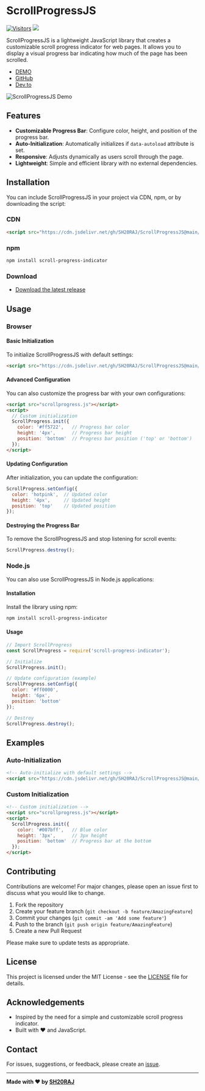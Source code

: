 # ScrollProgressJS

[![Visitors](https://api.visitorbadge.io/api/combined?path=https%3A%2F%2Fgithub.com%2FSH20RAJ%2FScrollProgressJS&labelColor=%23ff8a65&countColor=%2337d67a&labelStyle=upper&style=flat)](https://visitorbadge.io/status?path=https%3A%2F%2Fgithub.com%2FSH20RAJ%2FScrollProgressJS) [![](https://data.jsdelivr.com/v1/package/gh/SH20RAJ/ScrollProgressJS/badge)](https://www.jsdelivr.com/package/gh/SH20RAJ/ScrollProgressJS)

ScrollProgressJS is a lightweight JavaScript library that creates a customizable scroll progress indicator for web pages. It allows you to display a visual progress bar indicating how much of the page has been scrolled.

- [DEMO](https://sh20raj.github.io/ScrollProgressJS/demo.html)
- [GitHub](https://github.com/SH20RAJ/ScrollProgressJS/)
- [Dev.to](https://dev.to/sh20raj/create-scroll-progress-indicator-on-blogwebsite-4e6)

![ScrollProgressJS Demo](demo.gif)

## Features

- **Customizable Progress Bar**: Configure color, height, and position of the progress bar.
- **Auto-Initialization**: Automatically initializes if `data-autoload` attribute is set.
- **Responsive**: Adjusts dynamically as users scroll through the page.
- **Lightweight**: Simple and efficient library with no external dependencies.

## Installation

You can include ScrollProgressJS in your project via CDN, npm, or by downloading the script:

### CDN

```html
<script src="https://cdn.jsdelivr.net/gh/SH20RAJ/ScrollProgressJS@main/ScrollProgress.js"></script>
```

### npm

```bash
npm install scroll-progress-indicator
```

### Download

- [Download the latest release](https://github.com/SH20RAJ/ScrollProgressJS/releases)

## Usage

### Browser

#### Basic Initialization

To initialize ScrollProgressJS with default settings:

```html
<script src="https://cdn.jsdelivr.net/gh/SH20RAJ/ScrollProgressJS@main/ScrollProgress.js" data-autoload="true"></script>
```

#### Advanced Configuration

You can also customize the progress bar with your own configurations:

```html
<script src="scrollprogress.js"></script>
<script>
  // Custom initialization
  ScrollProgress.init({
    color: '#ff5722',   // Progress bar color
    height: '4px',      // Progress bar height
    position: 'bottom'  // Progress bar position ('top' or 'bottom')
  });
</script>
```

#### Updating Configuration

After initialization, you can update the configuration:

```javascript
ScrollProgress.setConfig({
  color: 'hotpink',  // Updated color
  height: '4px',     // Updated height
  position: 'top'    // Updated position
});
```

#### Destroying the Progress Bar

To remove the ScrollProgressJS and stop listening for scroll events:

```javascript
ScrollProgress.destroy();
```

### Node.js

You can also use ScrollProgressJS in Node.js applications:

#### Installation

Install the library using npm:

```bash
npm install scroll-progress-indicator
```

#### Usage

```javascript
// Import ScrollProgress
const ScrollProgress = require('scroll-progress-indicator');

// Initialize
ScrollProgress.init();

// Update configuration (example)
ScrollProgress.setConfig({
  color: '#ff0000',
  height: '6px',
  position: 'bottom'
});

// Destroy
ScrollProgress.destroy();
```

## Examples

### Auto-Initialization

```html
<!-- Auto-initialize with default settings -->
<script src="https://cdn.jsdelivr.net/gh/SH20RAJ/ScrollProgressJS@main/ScrollProgress.js" data-autoload="true"></script>
```

### Custom Initialization

```html
<!-- Custom initialization -->
<script src="scrollprogress.js"></script>
<script>
  ScrollProgress.init({
    color: '#007bff',   // Blue color
    height: '3px',      // 3px height
    position: 'bottom'  // Progress bar at the bottom
  });
</script>
```

## Contributing

Contributions are welcome! For major changes, please open an issue first to discuss what you would like to change.

1. Fork the repository
2. Create your feature branch (`git checkout -b feature/AmazingFeature`)
3. Commit your changes (`git commit -am 'Add some feature'`)
4. Push to the branch (`git push origin feature/AmazingFeature`)
5. Create a new Pull Request

Please make sure to update tests as appropriate.

## License

This project is licensed under the MIT License - see the [LICENSE](LICENSE) file for details.

## Acknowledgements

- Inspired by the need for a simple and customizable scroll progress indicator.
- Built with ❤️ and JavaScript.

## Contact

For issues, suggestions, or feedback, please create an [issue](https://github.com/SH20RAJ/ScrollProgressJS/issues).

---

**Made with ❤️ by [SH20RAJ](https://github.com/sh20raj)**
